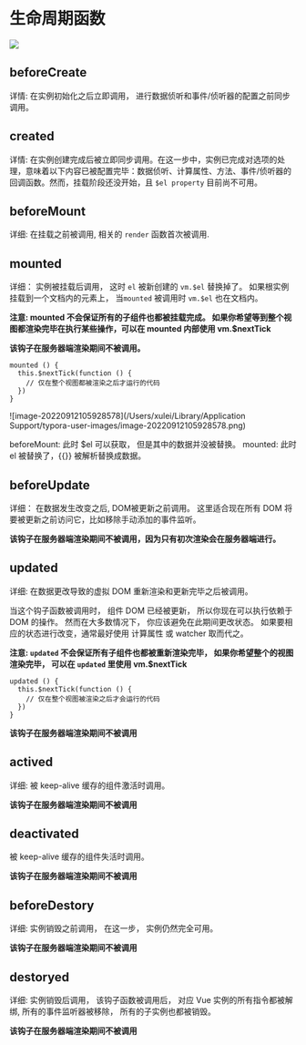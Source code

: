 # 生命周期函数

![](https://v2.cn.vuejs.org/images/lifecycle.png)

## beforeCreate

详情: 在实例初始化之后立即调用， 进行数据侦听和事件/侦听器的配置之前同步调用。


## created

详情: 在实例创建完成后被立即同步调用。在这一步中，实例已完成对选项的处理，意味着以下内容已被配置完毕：数据侦听、计算属性、方法、事件/侦听器的回调函数。然而，挂载阶段还没开始，且 `$el property` 目前尚不可用。

## beforeMount

详细: 在挂载之前被调用, 相关的 `render` 函数首次被调用.

## mounted

详细： 实例被挂载后调用， 这时 `el` 被新创建的 `vm.$el` 替换掉了。 如果根实例挂载到一个文档内的元素上， 当`mounted` 被调用时 `vm.$el` 也在文档内。

<b>注意: mounted 不会保证所有的子组件也都被挂载完成。 如果你希望等到整个视图都渲染完毕在执行某些操作，可以在 mounted 内部使用 vm.$nextTick</b>

<b>该钩子在服务器端渲染期间不被调用。</b>
```
mounted () {
  this.$nextTick(function () {
    // 仅在整个视图都被渲染之后才运行的代码
  })
}
```

![image-20220912105928578](/Users/xulei/Library/Application Support/typora-user-images/image-20220912105928578.png)

beforeMount: 此时 $el 可以获取， 但是其中的数据并没被替换。
mounted: 此时 el 被替换了，{{}} 被解析替换成数据。

## beforeUpdate

详细： 在数据发生改变之后, DOM被更新之前调用。 这里适合现在所有 DOM 将要被更新之前访问它，比如移除手动添加的事件监听。

<b>该钩子在服务器端渲染期间不被调用，因为只有初次渲染会在服务器端进行。</b>

## updated

详细: 在数据更改导致的虚拟 DOM 重新渲染和更新完毕之后被调用。

当这个钩子函数被调用时， 组件 DOM 已经被更新， 所以你现在可以执行依赖于 DOM 的操作。 然而在大多数情况下， 你应该避免在此期间更改状态。 如果要相应的状态进行改变，通常最好使用 计算属性 或 watcher 取而代之。

<b>注意: `updated` 不会保证所有子组件也都被重新渲染完毕， 如果你希望整个的视图渲染完毕， 可以在 `updated` 里使用 vm.$nextTick</b>

```
updated () {
  this.$nextTick(function () {
    // 仅在整个视图被渲染之后才会运行的代码
  })
}
```
<b>该钩子在服务器端渲染期间不被调用</b>

## actived 

详细: 被 keep-alive 缓存的组件激活时调用。

<b>该钩子在服务器端渲染期间不被调用</b>


## deactivated

被 keep-alive 缓存的组件失活时调用。

<b>该钩子在服务器端渲染期间不被调用</b>


## beforeDestory

详细: 实例销毁之前调用， 在这一步， 实例仍然完全可用。

<b>该钩子在服务器端渲染期间不被调用</b>

## destoryed

详细: 实例销毁后调用， 该钩子函数被调用后， 对应 Vue 实例的所有指令都被解绑, 所有的事件监听器被移除， 所有的子实例也都被销毁。

<b>该钩子在服务器端渲染期间不被调用</b>

